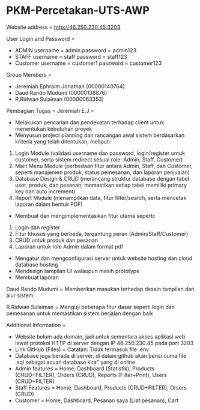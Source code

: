 # PKM-Percetakan-UTS-AWP
Website address =
http://46.250.230.45:3203

User Login and Password =
- ADMIN
username = admin
password = admin123
- STAFF
username = staff
password = staff123
- Customer
username = customer1
password = customer123

Group Members =
- Jeremiah Ephraim Jonathan (00000140764)
- Daud Rando Mudumi (00000138876)
- R.Ridwan Sulaiman (00000063353)

Pembagian Tugas =
Jeremiah E.J =
- Melakukan pencarian dan pendekatan terhadap client untuk menentukan kebutuhan proyek
- Menyusun project planning dan rancangan awal sistem berdasarkan kriteria yang telah ditentukan, meliputi:
1. Login Module (validasi username dan password, login/register untuk customer, serta sistem redirect sesuai role: Admin, Staff, Customer)
2. Main Menu Module (perbedaan fitur antara Admin, Staff, dan Customer, seperti manajemen produk, status pemesanan, dan laporan penjualan)
3. Database Design & CRUD (merancang struktur database dengan tabel user, produk, dan pesanan; memastikan setiap tabel memiliki primary key dan auto increment)
4. Report Module (menampilkan data, fitur filter/search, serta mencetak laporan dalam bentuk PDF)
- Membuat dan mengimplementasikan fitur utama seperti:
1. Login dan register
2. Fitur khusus yang berbeda, tergantung peran (Admin/Staff/Customer)
3. CRUD untuk produk dan pesanan
4. Laporan untuk role Admin dalam format pdf
- Mengatur dan mengconfigurasi server untuk website hosting dan cloud database hosting
- Mendesign tampilan UI walaupun masih prototype
- Membuat laporan

Daud Rando Mudumi =
Memberikan masukan terhadap desain tampilan dan alur sistem

R.Ridwan Sulaiman = 
Menguji beberapa fitur dasar seperti login dan pemesanan untuk memastikan sistem berjalan dengan baik

Additional Information =
- Website belum ada domain, jadi untuk sementara akses aplikasi web lewat protokol HTTP di server dengan IP 46.250.230.45 pada port 3203
- Link GitHub (Files) =
Catatan: Tidak termasuk file .env
- Database juga berada di server, di dalam github akan berisi cuma file .sql sebagai acuan database kira" yang di online
- Admin features = Home, Dashboard (Statistik), Products (CRUD+FILTER), Orders (CRUD), Reports (Filter+Print), Users (CRUD+FILTER)
- Staff Features = Home, Dashboard, Products (CRUD+FILTER), Orsers (CRUD)
- Customer = Home, Dashboard, Pesanan saya (Liat pesanan), Cart

